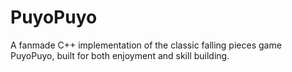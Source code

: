 # PuyoPuyo
A fanmade C++ implementation of the classic falling pieces game PuyoPuyo, built for both enjoyment and skill building.
